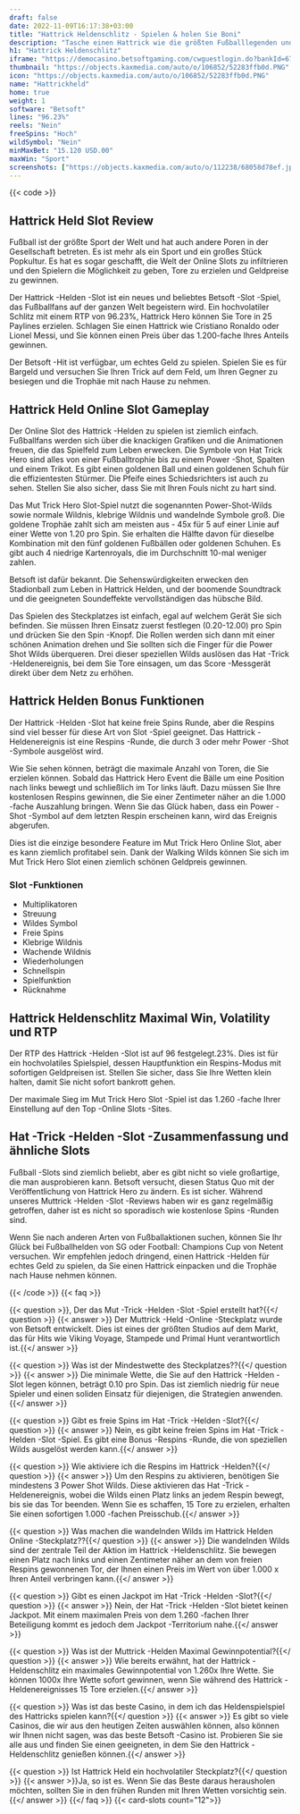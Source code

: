 ```yaml
---
draft: false
date: 2022-11-09T16:17:38+03:00
title: "Hattrick Heldenschlitz - Spielen & holen Sie Boni"
description: "Tasche einen Hattrick wie die größten Fußballlegenden und bringen die Trophäe in Betsofts Hattrick Hero nach Hause, ein Slot mit Respins, der über 1.200x Ihre Wette gewinnt."
h1: "Hattrick Heldenschlitz"
iframe: "https://democasino.betsoftgaming.com/cwguestlogin.do?bankId=675&CDN=AUTO&gameId=832"
thumbnail: "https://objects.kaxmedia.com/auto/o/106852/52283ffb0d.PNG"
icon: "https://objects.kaxmedia.com/auto/o/106852/52283ffb0d.PNG"
name: "Hattrickheld"
home: true
weight: 1
software: "Betsoft"
lines: "96.23%"
reels: "Nein"
freeSpins: "Hoch"
wildSymbol: "Nein"
minMaxBet: "15.120 USD.00"
maxWin: "Sport"
screenshots: ["https://objects.kaxmedia.com/auto/o/112238/68058d78ef.jpeg"]
---
```


{{< code >}}<h2>Hattrick Held Slot Review</h2><p>Fußball ist der größte Sport der Welt und hat auch andere Poren in der Gesellschaft betreten. Es ist mehr als ein Sport und ein großes Stück Popkultur. Es hat es sogar geschafft, die Welt der Online Slots zu infiltrieren und den Spielern die Möglichkeit zu geben, Tore zu erzielen und Geldpreise zu gewinnen.</p><p>Der Hattrick -Helden -Slot ist ein neues und beliebtes Betsoft -Slot -Spiel, das Fußballfans auf der ganzen Welt begeistern wird. Ein hochvolatiler Schlitz mit einem RTP von 96.23%, Hattrick Hero können Sie Tore in 25 Paylines erzielen. Schlagen Sie einen Hattrick wie Cristiano Ronaldo oder Lionel Messi, und Sie können einen Preis über das 1.200-fache Ihres Anteils gewinnen.</p><p>Der Betsoft -Hit ist verfügbar, um echtes Geld zu spielen. Spielen Sie es für Bargeld und versuchen Sie Ihren Trick auf dem Feld, um Ihren Gegner zu besiegen und die Trophäe mit nach Hause zu nehmen.</p><h2>Hattrick Held Online Slot Gameplay</h2><p>Der Online Slot des Hattrick -Helden zu spielen ist ziemlich einfach. Fußballfans werden sich über die knackigen Grafiken und die Animationen freuen, die das Spielfeld zum Leben erwecken. Die Symbole von Hat Trick Hero sind alles von einer Fußballtrophie bis zu einem Power -Shot, Spalten und einem Trikot. Es gibt einen goldenen Ball und einen goldenen Schuh für die effizientesten Stürmer. Die Pfeife eines Schiedsrichters ist auch zu sehen. Stellen Sie also sicher, dass Sie mit Ihren Fouls nicht zu hart sind.</p><p>Das Mut Trick Hero Slot-Spiel nutzt die sogenannten Power-Shot-Wilds sowie normale Wildnis, klebrige Wildnis und wandelnde Symbole groß. Die goldene Trophäe zahlt sich am meisten aus - 45x für 5 auf einer Linie auf einer Wette von 1.20 pro Spin. Sie erhalten die Hälfte davon für dieselbe Kombination mit den fünf goldenen Fußbällen oder goldenen Schuhen. Es gibt auch 4 niedrige Kartenroyals, die im Durchschnitt 10-mal weniger zahlen.</p><p>Betsoft ist dafür bekannt. Die Sehenswürdigkeiten erwecken den Stadionball zum Leben in Hattrick Helden, und der boomende Soundtrack und die geeigneten Soundeffekte vervollständigen das hübsche Bild.</p><p>Das Spielen des Steckplatzes ist einfach, egal auf welchem Gerät Sie sich befinden. Sie müssen Ihren Einsatz zuerst festlegen (0.20-12.00) pro Spin und drücken Sie den Spin -Knopf. Die Rollen werden sich dann mit einer schönen Animation drehen und Sie sollten sich die Finger für die Power Shot Wilds überqueren. Drei dieser speziellen Wilds auslösen das Hat -Trick -Heldenereignis, bei dem Sie Tore einsagen, um das Score -Messgerät direkt über dem Netz zu erhöhen.</p><h2>Hattrick Helden Bonus Funktionen</h2><p>Der Hattrick -Helden -Slot hat keine freie Spins Runde, aber die Respins sind viel besser für diese Art von Slot -Spiel geeignet. Das Hattrick -Heldenereignis ist eine Respins -Runde, die durch 3 oder mehr Power -Shot -Symbole ausgelöst wird.</p><p>Wie Sie sehen können, beträgt die maximale Anzahl von Toren, die Sie erzielen können. Sobald das Hattrick Hero Event die Bälle um eine Position nach links bewegt und schließlich im Tor links läuft. Dazu müssen Sie Ihre kostenlosen Respins gewinnen, die Sie einer Zentimeter näher an die 1.000 -fache Auszahlung bringen. Wenn Sie das Glück haben, dass ein Power -Shot -Symbol auf dem letzten Respin erscheinen kann, wird das Ereignis abgerufen.</p><p>Dies ist die einzige besondere Feature im Mut Trick Hero Online Slot, aber es kann ziemlich profitabel sein. Dank der Walking Wilds können Sie sich im Mut Trick Hero Slot einen ziemlich schönen Geldpreis gewinnen.</p><h3>
Slot -Funktionen</h3><ul>
<li></span>
Multiplikatoren</li>
<li></span>
Streuung</li>
<li></span>
Wildes Symbol</li>
<li></span>
Freie Spins</li>
<li></span>
Klebrige Wildnis</li>
<li></span>
Wachende Wildnis</li>
<li></span>
Wiederholungen</li>
<li></span>
Schnellspin</li>
<li></span>
Spielfunktion</li>
<li></span>
Rücknahme</li></ul><h2>Hattrick Heldenschlitz Maximal Win, Volatility und RTP</h2><p>Der RTP des Hattrick -Helden -Slot ist auf 96 festgelegt.23%. Dies ist für ein hochvolatiles Spielspiel, dessen Hauptfunktion ein Respins-Modus mit sofortigen Geldpreisen ist. Stellen Sie sicher, dass Sie Ihre Wetten klein halten, damit Sie nicht sofort bankrott gehen.</p><p>Der maximale Sieg im Mut Trick Hero Slot -Spiel ist das 1.260 -fache Ihrer Einstellung auf den Top -Online Slots -Sites.</p><h2>Hat -Trick -Helden -Slot -Zusammenfassung und ähnliche Slots</h2><p>Fußball -Slots sind ziemlich beliebt, aber es gibt nicht so viele großartige, die man ausprobieren kann. Betsoft versucht, diesen Status Quo mit der Veröffentlichung von Hattrick Hero zu ändern. Es ist sicher. Während unseres Muttrick -Helden -Slot -Reviews haben wir es ganz regelmäßig getroffen, daher ist es nicht so sporadisch wie kostenlose Spins -Runden sind.</p><p>Wenn Sie nach anderen Arten von Fußballaktionen suchen, können Sie Ihr Glück bei Fußballhelden von SG oder Football: Champions Cup von Netent versuchen. Wir empfehlen jedoch dringend, einen Hattrick -Helden für echtes Geld zu spielen, da Sie einen Hattrick einpacken und die Trophäe nach Hause nehmen können.</p>
{{< /code >}}
{{< faq >}}

{{< question >}}, Der das Mut -Trick -Helden -Slot -Spiel erstellt hat?{{</ question >}}
{{< answer >}} Der Muttrick -Held -Online -Steckplatz wurde von Betsoft entwickelt. Dies ist eines der größten Studios auf dem Markt, das für Hits wie Viking Voyage, Stampede und Primal Hunt verantwortlich ist.{{</ answer >}}

{{< question >}} Was ist der Mindestwette des Steckplatzes??{{</ question >}}
{{< answer >}} Die minimale Wette, die Sie auf den Hattrick -Helden -Slot legen können, beträgt 0.10 pro Spin. Das ist ziemlich niedrig für neue Spieler und einen soliden Einsatz für diejenigen, die Strategien anwenden.{{</ answer >}}

{{< question >}} Gibt es freie Spins im Hat -Trick -Helden -Slot?{{</ question >}}
{{< answer >}} Nein, es gibt keine freien Spins im Hat -Trick -Helden -Slot -Spiel. Es gibt eine Bonus -Respins -Runde, die von speziellen Wilds ausgelöst werden kann.{{</ answer >}}

{{< question >}} Wie aktiviere ich die Respins im Hattrick -Helden?{{</ question >}}
{{< answer >}} Um den Respins zu aktivieren, benötigen Sie mindestens 3 Power Shot Wilds. Diese aktivieren das Hat -Trick -Heldenereignis, wobei die Wilds einen Platz links an jedem Respin bewegt, bis sie das Tor beenden. Wenn Sie es schaffen, 15 Tore zu erzielen, erhalten Sie einen sofortigen 1.000 -fachen Preisschub.{{</ answer >}}

{{< question >}} Was machen die wandelnden Wilds im Hattrick Helden Online -Steckplatz??{{</ question >}}
{{< answer >}} Die wandelnden Wilds sind der zentrale Teil der Aktion im Hattrick -Heldenschlitz. Sie bewegen einen Platz nach links und einen Zentimeter näher an dem von freien Respins gewonnenen Tor, der Ihnen einen Preis im Wert von über 1.000 x Ihren Anteil verbringen kann.{{</ answer >}}

{{< question >}} Gibt es einen Jackpot im Hat -Trick -Helden -Slot?{{</ question >}}
{{< answer >}} Nein, der Hat -Trick -Helden -Slot bietet keinen Jackpot. Mit einem maximalen Preis von dem 1.260 -fachen Ihrer Beteiligung kommt es jedoch dem Jackpot -Territorium nahe.{{</ answer >}}

{{< question >}} Was ist der Muttrick -Helden Maximal Gewinnpotential?{{</ question >}}
{{< answer >}} Wie bereits erwähnt, hat der Hattrick -Heldenschlitz ein maximales Gewinnpotential von 1.260x Ihre Wette. Sie können 1000x Ihre Wette sofort gewinnen, wenn Sie während des Hattrick -Heldenereignisses 15 Tore erzielen.{{</ answer >}}

{{< question >}} Was ist das beste Casino, in dem ich das Heldenspielspiel des Hattricks spielen kann?{{</ question >}}
{{< answer >}} Es gibt so viele Casinos, die wir aus den heutigen Zeiten auswählen können, also können wir Ihnen nicht sagen, was das beste Betsoft -Casino ist. Probieren Sie sie alle aus und finden Sie einen geeigneten, in dem Sie den Hattrick -Heldenschlitz genießen können.{{</ answer >}}

{{< question >}} Ist Hattrick Held ein hochvolatiler Steckplatz?{{</ question >}}
{{< answer >}}Ja, so ist es. Wenn Sie das Beste daraus herausholen möchten, sollten Sie in den frühen Runden mit Ihren Wetten vorsichtig sein.{{</ answer >}}
{{</ faq >}}
{{< card-slots count="12">}}